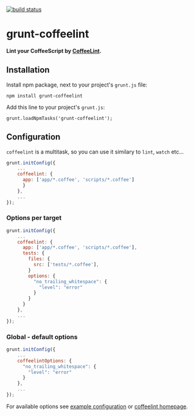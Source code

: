 [![build status](https://secure.travis-ci.org/vojtajina/grunt-coffeelint.png)](http://travis-ci.org/vojtajina/grunt-coffeelint)
# grunt-coffeelint

**Lint your CoffeeScript by [CoffeeLint].**

## Installation

Install npm package, next to your project's `grunt.js` file:

    npm install grunt-coffeelint

Add this line to your project's `grunt.js`:

    grunt.loadNpmTasks('grunt-coffeelint');


## Configuration

`coffeelint` is a multitask, so you can use it similary to `lint`, `watch` etc...

````javascript
grunt.initConfig({
    ...
    coffeelint: {
      app: ['app/*.coffee', 'scripts/*.coffee']
      }
    },
    ...
});
````

### Options per target

````javascript
grunt.initConfig({
    ...
    coffeelint: {
      app: ['app/*.coffee', 'scripts/*.coffee'],
      tests: {
        files: {
          src: ['tests/*.coffee'],
        }
        options: {
          "no_trailing_whitespace": {
            "level": "error"
          }
        }
      }
    },
    ...
});
````

### Global - default options

````javascript
grunt.initConfig({
    ...
    coffeelintOptions: {
      "no_trailing_whitespace": {
        "level": "error"
      }
    },
    ...
});
````

For available options see [example configuration] or [coffeelint homepage].


[CoffeeLint]: http://www.coffeelint.org/
[coffeelint homepage]: http://www.coffeelint.org/
[example configuration]: https://raw.github.com/clutchski/coffeelint/master/examples/coffeelint.json
